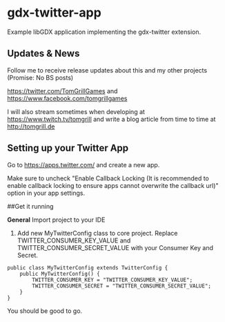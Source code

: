 # gdx-twitter-app
Example libGDX application implementing the gdx-twitter extension.

## Updates & News
Follow me to receive release updates about this and my other projects (Promise: No BS posts)

https://twitter.com/TomGrillGames and https://www.facebook.com/tomgrillgames

I will also stream sometimes when developing at https://www.twitch.tv/tomgrill and write a blog article from time to time at http://tomgrill.de 

## Setting up your Twitter App
Go to https://apps.twitter.com/ and create a new app. 

Make sure to uncheck "Enable Callback Locking (It is recommended to enable callback locking to ensure apps cannot overwrite the callback url)" option in your app settings.

##Get it running

**General**
Import project to your IDE

1. Add new MyTwitterConfig class to core project. Replace TWITTER_CONSUMER_KEY_VALUE  and TWITTER_CONSUMER_SECRET_VALUE with your Consumer Key and Secret. 
```
public class MyTwitterConfig extends TwitterConfig {
	public MyTwitterConfig() {
		TWITTER_CONSUMER_KEY = "TWITTER_CONSUMER_KEY_VALUE";
		TWITTER_CONSUMER_SECRET = "TWITTER_CONSUMER_SECRET_VALUE";
	}
}
```

You should be good to go.
